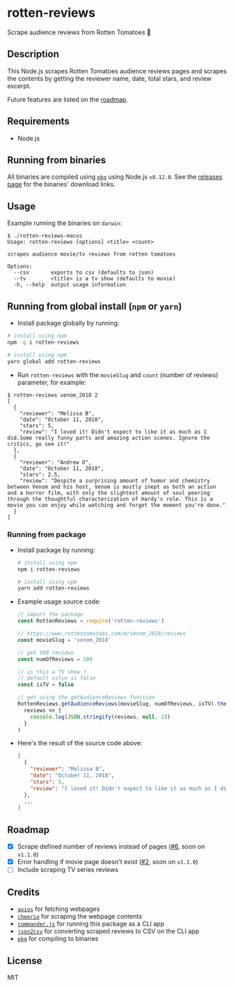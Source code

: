 # rotten-reviews

Scrape audience reviews from Rotten Tomatoes 🍅

## Description

This Node.js scrapes Rotten Tomatoes audience reviews pages and scrapes the
contents by getting the reviewer name, date, total stars, and review excerpt.

Future features are listed on the [roadmap](#roadmap).

## Requirements

- Node.js

## Running from binaries

All binaries are compiled using [`pkg`](https://github.com/zeit/pkg) using Node.js `v8.12.0`.
See the [releases page](https://github.com/grikomsn/rotten-reviews/releases) for the binaries' download links.

## Usage

Example running the binaries on `darwin`:

```console
$ ./rotten-reviews-macos
Usage: rotten-reviews [options] <title> <count>

scrapes audience movie/tv reviews from rotten tomatoes

Options:
  --csv       exports to csv (defaults to json)
  --tv        <title> is a tv show (defaults to movie)
  -h, --help  output usage information
```

## Running from global install (`npm` or `yarn`)

- Install package globally by running:

```sh
# install using npm
npm -g i rotten-reviews

# install using npm
yarn global add rotten-reviews
```

- Run `rotten-reviews` with the `movieSlug` and `count` (number of reviews) parameter, for example:

```console
$ rotten-reviews venom_2018 2
[
  {
    "reviewer": "Melissa B",
    "date": "October 11, 2018",
    "stars": 5,
    "review": "I loved it! Didn't expect to like it as much as I did.Some really funny parts and amazing action scenes. Ignore the critics, go see it!"
  },
  {
    "reviewer": "Andrew O",
    "date": "October 11, 2018",
    "stars": 2.5,
    "review": "Despite a surprising amount of humor and chemistry between Venom and his host, Venom is mostly inept as both an action and a horror film, with only the slightest amount of soul peering through the thoughtful characterization of Hardy's role. This is a movie you can enjoy while watching and forget the moment you're done."
  }
]
```

### Running from package

- Install package by running:

  ```sh
  # install using npm
  npm i rotten-reviews

  # install using npm
  yarn add rotten-reviews
  ```

- Example usage source code:

  ```js
  // import the package
  const RottenReviews = require('rotten-reviews')

  // https://www.rottentomatoes.com/m/venom_2018/reviews
  const movieSlug = 'venom_2018'

  // get 500 reviews
  const numOfReviews = 500

  // is this a TV show ?
  // default value is false
  const isTV = false

  // get using the getAudienceReviews function
  RottenReviews.getAudienceReviews(movieSlug, numOfReviews, isTV).then(
    reviews => {
      console.log(JSON.stringify(reviews, null, 2))
    }
  )
  ```

- Here's the result of the source code above:

  ```json
  [
    {
      "reviewer": "Melissa B",
      "date": "October 11, 2018",
      "stars": 5,
      "review": "I loved it! Didn't expect to like it as much as I did.Some really funny parts and amazing action scenes. Ignore the critics, go see it!"
    },
    ...
  ]
  ```

## Roadmap

- [x] Scrape defined number of reviews instead of pages ([#6](https://github.com/grikomsn/rotten-reviews/pull/6), soon on `v1.1.0`)
- [x] Error handling if movie page doesn't exist ([#2](https://github.com/grikomsn/rotten-reviews/pull/2), soon on `v1.1.0`)
- [ ] Include scraping TV series reviews

## Credits

- [`axios`](https://github.com/axios/axios) for fetching webpages
- [`cheerio`](https://github.com/cheeriojs/cheerio) for scraping the webpage contents
- [`commander.js`](https://github.com/tj/commander.js) for running this package as a CLI app
- [`json2csv`](https://github.com/zemirco/json2csv) for converting scraped reviews to CSV on the CLI app
- [`pkg`](https://github.com/zeit/pkg) for compiling to binaries

## License

MIT

